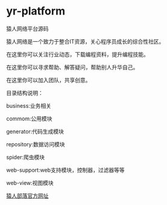 # yr-platform
猿人网络平台源码

猿人网络是一个致力于整合IT资源，关心程序员成长的综合性社区。

在这里你可以关注行业动态，下载编程资料，提升编程技能。

在这里你可以寻求帮助、解答疑问，帮助别人升华自己。

在这里你可以加入团队，共享创意。

目录结构说明：

business:业务相关

commom:公用模块

generator:代码生成模块

repository:数据访问模块

spider:爬虫模块

web-support:web支持模块，控制器，过滤器等等

web-view:视图模块

<a href="http://114.116.32.3">猿人部落官方网址</a>
    

